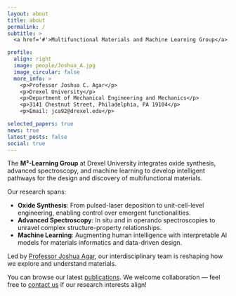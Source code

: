 ```yaml
---
layout: about
title: about
permalink: /
subtitle: >
  <a href='#'>Multifunctional Materials and Machine Learning Group</a>.

profile:
  align: right
  image: people/Joshua_A.jpg
  image_circular: false
  more_info: >
    <p>Professor Joshua C. Agar</p>
    <p>Drexel University</p>
    <p>Department of Mechanical Engineering and Mechanics</p>
    <p>3141 Chestnut Street, Philadelphia, PA 19104</p>
    <p>Email: jca92@drexel.edu</p>

selected_papers: true
news: true
latest_posts: false
social: true
---
```


The **M³-Learning Group** at Drexel University integrates oxide synthesis, advanced spectroscopy, and machine learning to develop intelligent pathways for the design and discovery of multifunctional materials.

Our research spans:

- **Oxide Synthesis**: From pulsed-laser deposition to unit-cell-level engineering, enabling control over emergent functionalities.
- **Advanced Spectroscopy**: In situ and in operando spectroscopies to unravel complex structure-property relationships.
- **Machine Learning**: Augmenting human intelligence with interpretable AI models for materials informatics and data-driven design.

Led by [Professor Joshua Agar](https://drexel.edu/engineering/about/faculty-staff/A/agar-joshua/), our interdisciplinary team is reshaping how we explore and understand materials.

You can browse our latest [publications](/publications/).
We welcome collaboration — feel free to [contact us](mailto:joshua.agar@drexel.edu) if our research interests align!
